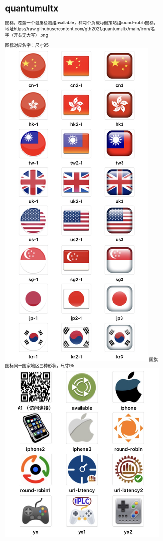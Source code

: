 # quantumultx
图标，覆盖一个健康检测组available，和两个负载均衡策略组round-robin图标。
地址https://raw.githubusercontent.com/gth2021/quantumultx/main/icon/名字（开头无大写）.png

图标对应名字：尺寸95
![image](https://github.com/gth2021/quantumultx/blob/main/icon/z2.JPEG)
国旗图标同一国家地区三种形状，尺寸95
![image](https://raw.githubusercontent.com/gth2021/quantumultx/main/icon/z1.JPEG)
